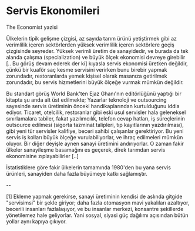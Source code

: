 # Servis Ekonomileri

The Economist yazisi

Ülkelerin tipik gelişme çizgisi, az sayıda tarım ürünü yetiştirmek gibi az verimlilik içeren sektörlerden yüksek verimlilik içeren sektörlere geçiş çizgisinde seyreder. Yüksek verimli üretim de sanayidedir, ve burada da tek alanda çalışma (specialization) ve büyük ölçek ekonomisi devreye girebilir [.. Bu görüş devam ederek der ki] kıyasla servis ekonomisi üretken değildir, çünkü bir kuaför saç kesme servisini verirken bunu birebir yapmak zorundadır, restoranlarda yemek kişisel olarak masanıza getirilmek zorundadır, bu servis hizmetlerini büyük ölçeğe vurmak mümkün değildir.

Bu standart görüş World Bank'ten Ejaz Ghanı'nın editörlüğünü yaptığı bir kitapta şu anda alt üst edilmekte; Yazarlar teknoloji ve outsourcing sayesinde servis üretiminin önceki handikaplarından kurtulduğunu iddia ediyor. Ticaret, otelcilik, restoranlar gibi eski usul servisler hala geleneksel sınırlamalara tabiler, fakat yazılımcılık, telefon cevap hatları, iş süreçlerinin outsource edilmesi (sigorta tazminat talipleri, tıp kayıtlarının yazdırılması), gibi yeni tür servisler kalifiye, beceri sahibi çalışanlar gerektiriyor. Bu yeni servis iş kolları büyük ölçeğe vurulabiliyorlar, ve ihraç edilmeleri mümkün oluyor. Bir diğer deyişle aynen sanayi üretimini andırıyorlar. O zaman fakir ülkeler sanayileşme basamağını es geçerek, direk tarımdan servis ekonomisine zıplayabilirler [..]

İstatistiklere göre fakir ülkelerin tamamında 1980'den bu yana servis ürünleri, sanayiden daha fazla büyümeye katkı sağlamıştır.

--

[1] Ekleme yapmak gerekirse, sanayi üretiminin kendisi de aslında gitgide "servisimsi" bir şekle giriyor; daha fazla otomasyon mavi yakalıları azaltıyor, becerili insanları fazlalaşıyor, ve bu insanlar merkezi, konsantre şekillerde yönetilemez hale geliyorlar. Yani sosyal, siyasi güç dağılımı açısından bütün yollar aynı kapıya çıkıyor.
